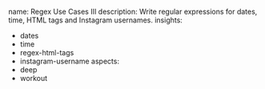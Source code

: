 name: Regex Use Cases III
description: Write regular expressions for dates, time, HTML tags and Instagram usernames.
insights:
  - dates
  - time
  - regex-html-tags
  - instagram-username
aspects:
  - deep
  - workout